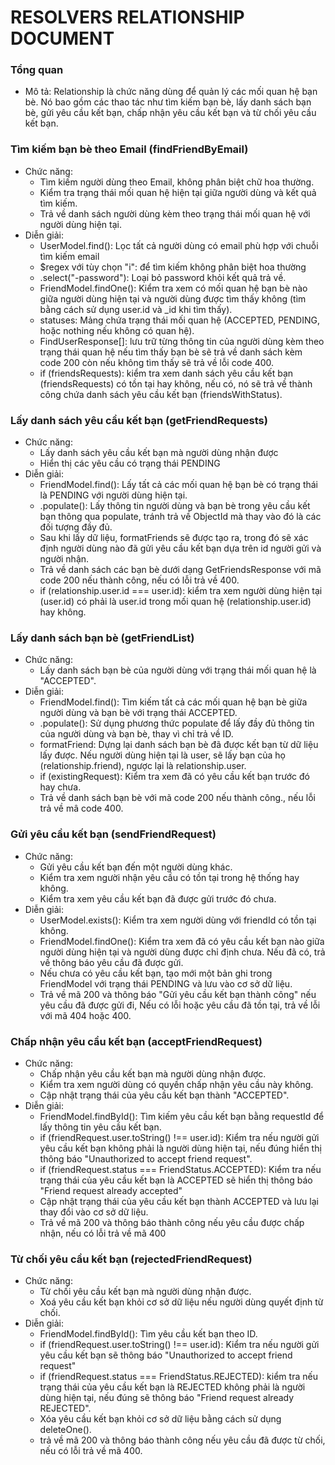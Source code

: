 # RESOLVERS RELATIONSHIP DOCUMENT

### Tổng quan 

- Mô tả: Relationship là chức năng dùng để quản lý các mối quan hệ bạn bè. Nó bao gồm các thao tác như tìm kiếm bạn bè, lấy danh sách bạn bè, gửi yêu cầu kết bạn, chấp nhận yêu cầu kết bạn và từ chối yêu cầu kết bạn.

### Tìm kiếm bạn bè theo Email (findFriendByEmail) 
- Chức năng:  
    - Tìm kiếm người dùng theo Email, không phân biệt chữ hoa thường.
    - Kiểm tra trạng thái mối quan hệ hiện tại giữa người dùng và kết quả tìm kiếm.
    - Trả về danh sách người dùng kèm theo trạng thái mối quan hệ với người dùng hiện tại.
- Diễn giải: 
    - UserModel.find(): Lọc tất cả người dùng có email phù hợp với chuỗi tìm kiếm email
    - $regex với tùy chọn "i": để tìm kiếm không phân biệt hoa thường 
    - .select("-password"): Loại bỏ password khỏi kết quả trả về.
    - FriendModel.findOne(): Kiểm tra xem có mối quan hệ bạn bè nào giữa người dùng hiện tại và người dùng được tìm thấy không (tìm bằng cách sử dụng user.id và _id khi tìm thấy). 
    - statuses: Mảng chứa trạng thái mối quan hệ (ACCEPTED, PENDING, hoặc nothing nếu không có quan hệ).
    - FindUserResponse[]: lưu trữ từng thông tin của người dùng kèm theo trạng thái quan hệ nếu tìm thấy bạn bè sẽ trả về danh sách kèm code 200 còn nếu không tìm thấy sẽ trả về lỗi code 400.
    - if (friendsRequests): kiểm tra xem danh sách yêu cầu kết bạn (friendsRequests) có tồn tại hay không, nếu có, nó sẽ trả về thành công chứa danh sách yêu cầu kết bạn (friendsWithStatus).

### Lấy danh sách yêu cầu kết bạn (getFriendRequests)
- Chức năng: 
    - Lấy danh sách yêu cầu kết bạn mà người dùng nhận được 
    - Hiển thị các yêu cầu có trạng thái PENDING
- Diễn giải: 
    - FriendModel.find(): Lấy tất cả các mối quan hệ bạn bè có trạng thái là PENDING với người dùng hiện tại.
    - .populate(): Lấy thông tin người dùng và bạn bè trong yêu cầu kết bạn thông qua populate, tránh trả về ObjectId mà thay vào đó là các đối tượng đầy đủ.
    - Sau khi lấy dữ liệu, formatFriends sẽ được tạo ra, trong đó sẽ xác định người dùng nào đã gửi yêu cầu kết bạn dựa trên id người gửi và người nhận.
    - Trả về danh sách các bạn bè dưới dạng GetFriendsResponse với mã code 200 nếu thành công, nếu có lỗi trả về 400.
    - if (relationship.user.id === user.id): kiểm tra xem người dùng hiện tại (user.id) có phải là user.id trong mối quan hệ (relationship.user.id) hay không.

### Lấy danh sách bạn bè (getFriendList)
- Chức năng: 
    - Lấy danh sách bạn bè của người dùng với trạng thái mối quan hệ là "ACCEPTED".
- Diễn giải: 
    - FriendModel.find(): Tìm kiếm tất cả các mối quan hệ bạn bè giữa người dùng và bạn bè với trạng thái ACCEPTED.
    - .populate(): Sử dụng phương thức populate để lấy đầy đủ thông tin của người dùng và bạn bè, thay vì chỉ trả về ID. 
    - formatFriend: Dựng lại danh sách bạn bè đã được kết bạn từ dữ liệu lấy được. Nếu người dùng hiện tại là user, sẽ lấy bạn của họ (relationship.friend), ngược lại là relationship.user.
    - if (existingRequest): Kiểm tra xem đã có yêu cầu kết bạn trước đó hay chưa.
    - Trả về danh sách bạn bè với mã code 200 nếu thành công., nếu lỗi trả về mâ code 400.

### Gửi yêu cầu kết bạn (sendFriendRequest)
- Chức năng: 
    - Gửi yêu cầu kết bạn đến một người dùng khác.
    - Kiểm tra xem người nhận yêu cầu có tồn tại trong hệ thống hay không.
    - Kiểm tra xem yêu cầu kết bạn đã được gửi trước đó chưa.
- Diễn giải: 
    - UserModel.exists(): Kiểm tra xem người dùng với friendId có tồn tại không.
    - FriendModel.findOne(): Kiểm tra xem đã có yêu cầu kết bạn nào giữa người dùng hiện tại và người dùng được chỉ định chưa. Nếu đã có, trả về thông báo yêu cầu đã được gửi.
    - Nếu chưa có yêu cầu kết bạn, tạo mới một bản ghi trong FriendModel với trạng thái PENDING và lưu vào cơ sở dữ liệu.
    - Trả về mã 200 và thông báo "Gửi yêu cầu kết bạn thành công" nếu yêu cầu đã được gửi đi, Nếu có lỗi hoặc yêu cầu đã tồn tại, trả về lỗi với mã 404 hoặc 400.

### Chấp nhận yêu cầu kết bạn (acceptFriendRequest)
- Chức năng: 
    - Chấp nhận yêu cầu kết bạn mà người dùng nhận được.
    - Kiểm tra xem người dùng có quyền chấp nhận yêu cầu này không.
    - Cập nhật trạng thái của yêu cầu kết bạn thành "ACCEPTED".
- Diễn giải: 
    - FriendModel.findById(): Tìm kiếm yêu cầu kết bạn bằng requestId để lấy thông tin yêu cầu kết bạn.
    - if (friendRequest.user.toString() !== user.id): Kiểm tra nếu người gửi yêu cầu kết bạn không phải là người dùng hiện tại, nếu đúng hiển thị thông báo "Unauthorized to accept friend request".
    - if (friendRequest.status === FriendStatus.ACCEPTED): Kiểm tra nếu trạng thái của yêu cầu kết bạn là ACCEPTED sẽ hiển thị thông báo "Friend request already accepted"
    - Cập nhật trạng thái của yêu cầu kết bạn thành ACCEPTED và lưu lại thay đổi vào cơ sở dữ liệu.
    - Trả về mã 200 và thông báo thành công nếu yêu cầu được chấp nhận, nếu có lỗi trả về mã 400 


### Từ chối yêu cầu kết bạn (rejectedFriendRequest)
- Chức năng: 
    - Từ chối yêu cầu kết bạn mà người dùng nhận được.
    - Xoá yêu cầu kết bạn khỏi cơ sở dữ liệu nếu người dùng quyết định từ chối.
- Diễn giải: 
    - FriendModel.findById(): Tìm yêu cầu kết bạn theo ID.
    - if (friendRequest.user.toString() !== user.id): Kiểm tra nếu người gửi yêu cầu kết bạn sẽ thông báo "Unauthorized to accept friend request" 
    - if (friendRequest.status === FriendStatus.REJECTED): kiểm tra nếu trạng thái của yêu cầu kết bạn là REJECTED không phải là người dùng hiện tại, nếu đúng sẽ thông báo "Friend request already REJECTED".
    - Xóa yêu cầu kết bạn khỏi cơ sở dữ liệu bằng cách sử dụng deleteOne().
    - trả về mã 200 và thông báo thành công nếu yêu cầu đã được từ chối, nếu có lỗi trả về mã 400.
